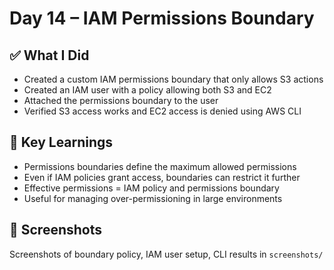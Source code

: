# Day 14 – IAM Permissions Boundary

## ✅ What I Did
- Created a custom IAM permissions boundary that only allows S3 actions  
- Created an IAM user with a policy allowing both S3 and EC2  
- Attached the permissions boundary to the user  
- Verified S3 access works and EC2 access is denied using AWS CLI  

## 🧠 Key Learnings
- Permissions boundaries define the maximum allowed permissions  
- Even if IAM policies grant access, boundaries can restrict it further  
- Effective permissions = IAM policy and permissions boundary  
- Useful for managing over-permissioning in large environments  

## 📸 Screenshots
Screenshots of boundary policy, IAM user setup, CLI results in `screenshots/`
